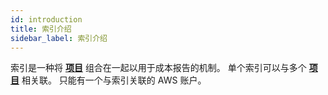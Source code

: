 ```yaml
---
id: introduction
title: 索引介绍
sidebar_label: 索引介绍
---
```


索引是一种将 [**项目**](../projects/introduction) 组合在一起以用于成本报告的机制。 单个索引可以与多个 [**项目**](../projects/introduction) 相关联。 只能有一个与索引关联的 AWS 账户。

